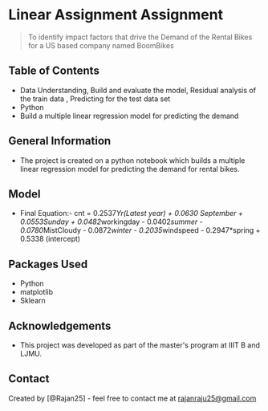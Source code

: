# Linear Assignment Assignment
> To identify impact factors that drive the Demand of the Rental Bikes for a US based company named BoomBikes


## Table of Contents
* Data Understanding,  Build and evaluate the model, Residual analysis of the train data , Predicting for the test data set
* Python
* Build a multiple linear regression model for predicting the demand

## General Information
- The project is created on a python notebook which builds a multiple linear regression model for predicting the demand for rental bikes.


## Model
- Final Equation:- cnt = 0.2537*Yr(Latest year) + 0.0630 *September + 0.0553*Sunday + 0.0482*workingday - 0.0402*summer - 0.0780*MistCloudy - 0.0872*winter - 0.2035*windspeed - 0.2947*spring + 0.5338 (intercept) 

## Packages Used
- Python 
- matplotlib 
- Sklearn

## Acknowledgements
- This project was developed as part of the master's program at IIIT B and LJMU. 


## Contact
Created by [@Rajan25] - feel free to contact me at rajanraju25@gmail.com

